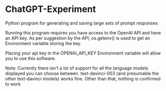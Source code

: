 # ChatGPT-Experiment
 Python program for generating and saving large sets of prompt responses

Running this program requires you have access to the OpenAI API and have an API key. As per suggestion by the API,
os.getenv() is used to get an Environment variable storing the key.

Placing your api key in the OPENAI_API_KEY Environment variable will allow you to use this
software.

Note: Currently there isn't a lot of support for all the language models displayed you can
choose between. text-davinci-003 (and presumable the other text-davinci models) works fine. Other than that, nothing is confirmed to work